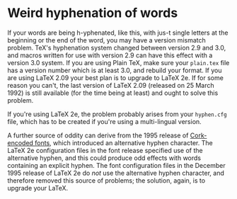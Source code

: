 # Weird hyphenation of words

If your words are being h-yphenated, like this, with jus-t single
letters at the 
beginning or the end of the word, you may have a version mismatch
problem. TeX's hyphenation system changed between version&nbsp;2.9
and&nbsp;3.0, and macros written for use with version&nbsp;2.9 can have this
effect with a version&nbsp;3.0 system.  If you are using Plain TeX, make
sure your `plain.tex` file has a version number which is at
least&nbsp;3.0, and rebuild your format.  If you are using LaTeX 2.09 your
best plan is to upgrade to LaTeX 2e.  If for some reason you can't,
the last version of LaTeX 2.09 (released on 25 March 1992) is still
available (for the time being at least) and ought to solve this
problem.

If you're using LaTeX 2e, the problem probably arises from your
`hyphen.cfg` file, which has to be created if you're using a
multi-lingual version.

A further source of oddity can derive from the 1995 release of
[Cork-encoded fonts](./FAQ-ECfonts.html),
which introduced an alternative hyphen character.  The LaTeX 2e
configuration files in the font release specified use of the
alternative hyphen, and this could produce odd effects with words
containing an explicit hyphen.  The font configuration files in the
December 1995 release of LaTeX 2e do _not_ use the alternative
hyphen character, and therefore removed this source of problems; the
solution, again, is to upgrade your LaTeX.


